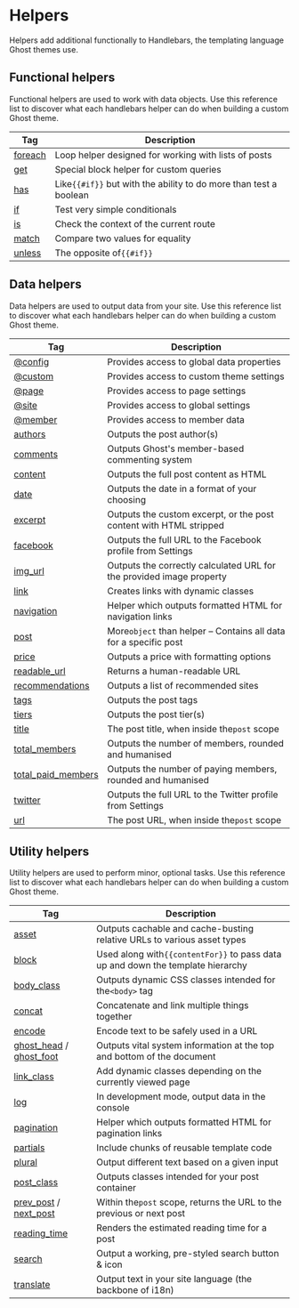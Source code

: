 # Helpers

Helpers add additional functionally to Handlebars, the templating language Ghost themes use.

## Functional helpers

Functional helpers are used to work with data objects. Use this reference list to discover what each handlebars helper can do when building a custom Ghost theme.


| Tag                                                       | Description                                                       |
| --------------------------------------------------------- | ----------------------------------------------------------------- |
| [foreach](https://ghost.org/docs/themes/helpers/foreach/) | Loop helper designed for working with lists of posts              |
| [get](https://ghost.org/docs/themes/helpers/get/)         | Special block helper for custom queries                           |
| [has](https://ghost.org/docs/themes/helpers/has/)         | Like`{{#if}}` but with the ability to do more than test a boolean |
| [if](https://ghost.org/docs/themes/helpers/if/)           | Test very simple conditionals                                     |
| [is](https://ghost.org/docs/themes/helpers/is/)           | Check the context of the current route                            |
| [match](https://ghost.org/docs/themes/helpers/match/)     | Compare two values for equality                                   |
| [unless](https://ghost.org/docs/themes/helpers/unless/)   | The opposite of`{{#if}}`                                          |

## Data helpers

Data helpers are used to output data from your site. Use this reference list to discover what each handlebars helper can do when building a custom Ghost theme.


| Tag                                                                               | Description                                                          |
| --------------------------------------------------------------------------------- | -------------------------------------------------------------------- |
| [@config](https://ghost.org/docs/themes/helpers/config/)                          | Provides access to global data properties                            |
| [@custom](https://ghost.org/docs/themes/helpers/custom/)                          | Provides access to custom theme settings                             |
| [@page](https://ghost.org/docs/themes/helpers/page/)                              | Provides access to page settings                                     |
| [@site](https://ghost.org/docs/themes/helpers/site/)                              | Provides access to global settings                                   |
| [@member](https://ghost.org/docs/themes/members/#the-member-object)               | Provides access to member data                                       |
| [authors](https://ghost.org/docs/themes/helpers/authors/)                         | Outputs the post author(s)                                           |
| [comments](https://ghost.org/docs/themes/helpers/comments/)                       | Outputs Ghost's member-based commenting system                       |
| [content](https://ghost.org/docs/themes/helpers/content/)                         | Outputs the full post content as HTML                                |
| [date](https://ghost.org/docs/themes/helpers/date/)                               | Outputs the date in a format of your choosing                        |
| [excerpt](https://ghost.org/docs/themes/helpers/excerpt/)                         | Outputs the custom excerpt, or the post content with HTML stripped   |
| [facebook](https://ghost.org/docs/themes/helpers/facebook/)                       | Outputs the full URL to the Facebook profile from Settings           |
| [img\_url](https://ghost.org/docs/themes/helpers/img_url/)                        | Outputs the correctly calculated URL for the provided image property |
| [link](https://ghost.org/docs/themes/helpers/link/)                               | Creates links with dynamic classes                                   |
| [navigation](https://ghost.org/docs/themes/helpers/navigation/)                   | Helper which outputs formatted HTML for navigation links             |
| [post](https://ghost.org/docs/themes/helpers/post/)                               | More`object` than helper – Contains all data for a specific post    |
| [price](https://ghost.org/docs/themes/helpers/price/)                             | Outputs a price with formatting options                              |
| [readable\_url](https://ghost.org/docs/themes/helpers/readable_url/)              | Returns a human-readable URL                                         |
| [recommendations](https://ghost.org/docs/themes/helpers/recommendations/)         | Outputs a list of recommended sites                                  |
| [tags](https://ghost.org/docs/themes/helpers/tags/)                               | Outputs the post tags                                                |
| [tiers](https://ghost.org/docs/themes/helpers/tiers/)                             | Outputs the post tier(s)                                             |
| [title](https://ghost.org/docs/themes/helpers/title/)                             | The post title, when inside the`post` scope                          |
| [total\_members](https://ghost.org/docs/themes/helpers/total_members/)            | Outputs the number of members, rounded and humanised                 |
| [total\_paid\_members](https://ghost.org/docs/themes/helpers/total_paid_members/) | Outputs the number of paying members, rounded and humanised          |
| [twitter](https://ghost.org/docs/themes/helpers/twitter/)                         | Outputs the full URL to the Twitter profile from Settings            |
| [url](https://ghost.org/docs/themes/helpers/url/)                                 | The post URL, when inside the`post` scope                            |

## Utility helpers

Utility helpers are used to perform minor, optional tasks. Use this reference list to discover what each handlebars helper can do when building a custom Ghost theme.


| Tag                                                                                                                                           | Description                                                                     |
| --------------------------------------------------------------------------------------------------------------------------------------------- | ------------------------------------------------------------------------------- |
| [asset](https://ghost.org/docs/themes/helpers/asset/)                                                                                         | Outputs cachable and cache-busting relative URLs to various asset types         |
| [block](https://ghost.org/docs/themes/helpers/block/)                                                                                         | Used along with`{{contentFor}}` to pass data up and down the template hierarchy |
| [body\_class](https://ghost.org/docs/themes/helpers/body_class/)                                                                              | Outputs dynamic CSS classes intended for the`<body>` tag                        |
| [concat](https://ghost.org/docs/themes/helpers/concat/)                                                                                       | Concatenate and link multiple things together                                   |
| [encode](https://ghost.org/docs/themes/helpers/encode/)                                                                                       | Encode text to be safely used in a URL                                          |
| [ghost\_head](https://ghost.org/docs/themes/helpers/ghost_head_foot/) / [ghost\_foot](https://ghost.org/docs/themes/helpers/ghost_head_foot/) | Outputs vital system information at the top and bottom of the document          |
| [link\_class](https://ghost.org/docs/themes/helpers/link_class/)                                                                              | Add dynamic classes depending on the currently viewed page                      |
| [log](https://ghost.org/docs/themes/helpers/log/)                                                                                             | In development mode, output data in the console                                 |
| [pagination](https://ghost.org/docs/themes/helpers/pagination/)                                                                               | Helper which outputs formatted HTML for pagination links                        |
| [partials](https://ghost.org/docs/themes/helpers/partials/)                                                                                   | Include chunks of reusable template code                                        |
| [plural](https://ghost.org/docs/themes/helpers/plural/)                                                                                       | Output different text based on a given input                                    |
| [post\_class](https://ghost.org/docs/themes/helpers/post_class/)                                                                              | Outputs classes intended for your post container                                |
| [prev\_post](https://ghost.org/docs/themes/helpers/prev_next_post/) / [next\_post](https://ghost.org/docs/themes/helpers/prev_next_post/)     | Within the`post` scope, returns the URL to the previous or next post            |
| [reading\_time](https://ghost.org/docs/themes/helpers/reading_time/)                                                                          | Renders the estimated reading time for a post                                   |
| [search](https://ghost.org/docs/themes/helpers/search/)                                                                                       | Output a working, pre-styled search button & icon                               |
| [translate](https://ghost.org/docs/themes/helpers/translate/)                                                                                 | Output text in your site language (the backbone of i18n)                        |
